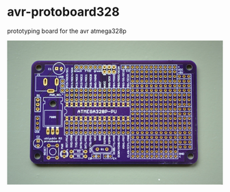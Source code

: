avr-protoboard328
=================

prototyping board for the avr atmega328p

![protoboard](https://github.com/alohr/avr-protoboard328/blob/master/protoboard-r2-oshpark-small.png)
